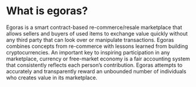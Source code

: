 # What is egoras?

Egoras is a smart contract-based re-commerce/resale marketplace that allows sellers and buyers of used items to exchange value quickly without any third party that can look over or manipulate transactions. Egoras combines concepts from re-commerce with lessons learned from building cryptocurrencies. An important key to inspiring participation in any marketplace, currency or free-market economy is a fair accounting system that consistently reflects each person’s contribution. Egoras attempts to accurately and transparently reward an unbounded number of individuals who creates value in its marketplace.
